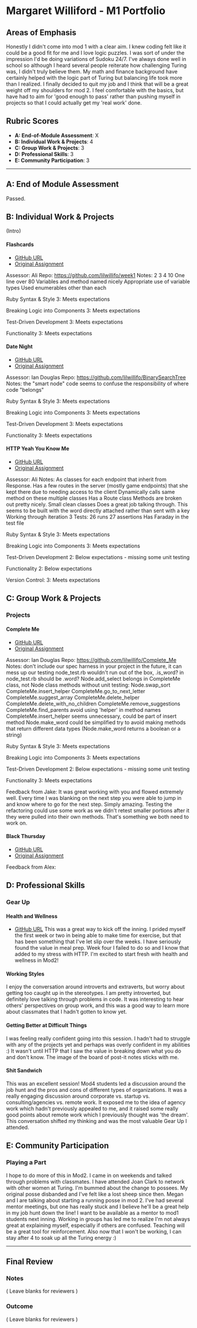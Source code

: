 # Margaret Williford - M1 Portfolio

## Areas of Emphasis

Honestly I didn't come into mod 1 with a clear aim. I knew coding felt like it could be a good fit for me and I love logic puzzles. I was sort of under the impression I'd be doing variations of Sudoku 24/7. I've always done well in school so although I heard several people reiterate how challenging Turing was, I didn't truly believe them. My math and finance background have certainly helped with the logic part of Turing but balancing life took more than I realized. I finally decided to quit my job and I think that will be a great weight off my shoulders for mod 2. I feel comfortable with the basics, but have had to aim for 'good enough to pass' rather than pushing myself  in projects so that I could actually get my 'real work' done. 

## Rubric Scores

* **A: End-of-Module Assessment**: X
* **B: Individual Work & Projects**: 4
* **C: Group Work & Projects**: 3
* **D: Professional Skills**: 3
* **E: Community Participation**: 3 

-----------------------

## A: End of Module Assessment

Passed.


## B: Individual Work & Projects

(Intro)

#### Flashcards

* [GitHub URL](https://github.com/lilwillifo/week1/tree/master/flashcards)
* [Original Assignment](http://backend.turing.io/module1/projects/flashcards)

Assessor: Ali
Repo: https://github.com/lilwillifo/week1
Notes:
2 3 4 10 One line over 80 Variables and method named nicely Appropriate use of variable types Used enumerables other than each

Ruby Syntax & Style
3: Meets expectations

Breaking Logic into Components
3: Meets expectations

Test-Driven Development
3: Meets expectations

Functionality
3: Meets expectations

#### Date Night

* [GitHub URL](https://github.com/lilwillifo/BinarySearchTree/tree/master/binary_search_tree)
* [Original Assignment](http://backend.turing.io/module1/projects/date_night)

Assessor: Ian Douglas
Repo: https://github.com/lilwillifo/BinarySearchTree
Notes:
the "smart node" code seems to confuse the responsibility of where code "belongs"

Ruby Syntax & Style
3: Meets expectations

Breaking Logic into Components
3: Meets expectations

Test-Driven Development
3: Meets expectations

Functionality
3: Meets expectations

#### HTTP Yeah You Know Me

* [GitHub URL](https://github.com/lilwillifo/HTTP)
* [Original Assignment](http://backend.turing.io/module1/projects/http_yeah_you_know_me)

Assessor: Ali
Notes:
As classes for each endpoint that inherit from Response.
Has a few routes in the server (mostly game endpoints) that she kept there due to needing access to the client
Dynamically calls same method on these multiple classes
Has a Route class Methods are broken out pretty nicely.
Small clean classes Does a great job talking through.
This seems to be built with the word directly attached rather than sent with a key
Working through iteration 3
Tests:
26 runs 27 assertions
Has Faraday in the test file

Ruby Syntax & Style
3: Meets expectations

Breaking Logic into Components
3: Meets expectations

Test-Driven Development
2: Below expectations - missing some unit testing

Functionality
2: Below expectations

Version Control: 
3: Meets expectations

## C: Group Work & Projects

### Projects

#### Complete Me

* [GitHub URL](https://github.com/lilwillifo/Complete_Me)
* [Original Assignment](http://backend.turing.io/module1/projects/complete_me)

Assessor: Ian Douglas
Repo: https://github.com/lilwillifo/Complete_Me
Notes:
don't include our spec harness in your project in the future, it can mess up our testing
node_test.rb wouldn't run out of the box, .is_word? in node_test.rb should be .word?
Node.add_select belongs in CompleteMe class, not Node class
methods without unit testing:
Node.swap_sort
CompleteMe.insert_helper
CompleteMe.go_to_next_letter
CompleteMe.suggest_array
CompleteMe.delete_helper
CompleteMe.delete_with_no_children
CompleteMe.remove_suggestions
CompleteMe.find_parents
avoid using 'helper' in method names
CompleteMe.insert_helper seems unnecessary, could be part of insert method
Node.make_word could be simplified
try to avoid making methods that return different data types (Node.make_word returns a boolean or a string)

Ruby Syntax & Style
3: Meets expectations

Breaking Logic into Components
3: Meets expectations

Test-Driven Development
2: Below expectations - missing some unit testing

Functionality
3: Meets expectations

Feedback from Jake: It was great working with you and flowed extremely well. Every time I was blanking on the next step you were able to jump in and know where to go for the next step. Simply amazing. Testing the refactoring could use some work as we didn't retest smaller portions after it they were pulled into their own methods. That's something we both need to work on.

#### Black Thursday

* [GitHub URL](https://github.com/lilwillifo/black_thursday)
* [Original Assignment](http://backend.turing.io/module1/projects/black_thursday)


Feedback from Alex:

## D: Professional Skills
### Gear Up
#### Health and Wellness

* [GitHub URL](https://docs.google.com/presentation/d/1udbQS8rNQX0aM0dtxHerV30W7HGVGOcWfqOpDKVVcts/edit#slide=id.g2d1b090d8b_0_655)
This was a great way to kick off the inning. I prided myself the first week or two in being able to make time for exercise, but that has been something that I've let slip over the weeks. I have seriously found the value in meal prep. Week four I failed to do so and I know that added to my stress with HTTP. I'm excited to start fresh with health and wellness in Mod2!
#### Working Styles
I enjoy the conversation around introverts and extraverts, but worry about getting too caught up in the stereotypes. I am pretty introverted, but definitely love talking through problems in code. It was interesting to hear others' perspectives on group work, and this was a good way to learn more about classmates that I hadn't gotten to know yet. 
#### Getting Better at Difficult Things
I was feeling really confident going into this session. I hadn't had to struggle with any of the projects yet and perhaps was overly confident in my abilities :) It wasn't until HTTP that I saw the value in breaking down what you do and don't know. The image of the board of post-it notes sticks with me.
#### Shit Sandwich
This was an excellent session! Mod4 students led a discussion around the job hunt and the pros and cons of different types of organizations. It was a really engaging discussion around corporate vs. startup vs. consulting/agencies vs. remote work. It exposed me to the idea of agency work which hadn't previously appealed to me, and it raised some really good points about remote work which I previously thought was 'the dream'. This conversation shifted my thinking and was the most valuable Gear Up I attended. 

## E: Community Participation

### Playing a Part
I hope to do more of this in Mod2. I came in on weekends and talked through problems with classmates. I have attended Joan Clark to network with other women at Turing. I'm bummed about the change to possees. My original posse disbanded and I've felt like a lost sheep since then. Megan and I are talking about starting a running posse in mod 2. I've had several mentor meetings, but one has really stuck and I believe he'll be a great help in my job hunt down the line! I want to be available as a mentor to mod1 students next inning. Working in groups has led me to realize I'm not always great at explaining myself, especially if others are confused. Teaching will be a great tool for reinforcement. Also now that I won't be working, I can stay after 4 to soak up all the Turing energy :) 

------------------

## Final Review

### Notes

( Leave blanks for reviewers )

### Outcome

( Leave blanks for reviewers )
